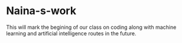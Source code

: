 # Naina-s-work
This will mark the begining of our class on coding along with machine learning and artificial intelligence routes in the future.
